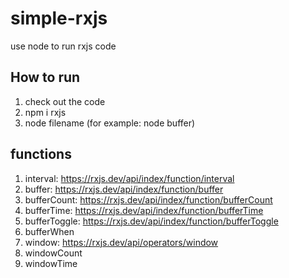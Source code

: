 # simple-rxjs
use node to run rxjs code

## How to run
1. check out the code
2. npm i rxjs
3. node filename (for example: node buffer)

## functions
1. interval: https://rxjs.dev/api/index/function/interval
2. buffer: https://rxjs.dev/api/index/function/buffer
3. bufferCount: https://rxjs.dev/api/index/function/bufferCount
4. bufferTime: https://rxjs.dev/api/index/function/bufferTime
5. bufferToggle: https://rxjs.dev/api/index/function/bufferToggle
6. bufferWhen
7. window: https://rxjs.dev/api/operators/window
8. windowCount
9. windowTime


